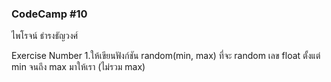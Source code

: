 ### CodeCamp #10
ไพโรจน์ ธำรงธัญวงศ์

Exercise Number
1.ให้เขียนฟังก์ชัน random(min, max) ที่จะ random เลข float ตั้งแต่ min จนถึง max มาให้เรา (ไม่รวม max)